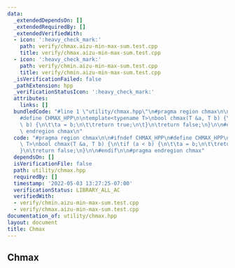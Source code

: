 ```yaml
---
data:
  _extendedDependsOn: []
  _extendedRequiredBy: []
  _extendedVerifiedWith:
  - icon: ':heavy_check_mark:'
    path: verify/chmax.aizu-min-max-sum.test.cpp
    title: verify/chmax.aizu-min-max-sum.test.cpp
  - icon: ':heavy_check_mark:'
    path: verify/chmin.aizu-min-max-sum.test.cpp
    title: verify/chmin.aizu-min-max-sum.test.cpp
  _isVerificationFailed: false
  _pathExtension: hpp
  _verificationStatusIcon: ':heavy_check_mark:'
  attributes:
    links: []
  bundledCode: "#line 1 \"utility/chmax.hpp\"\n#pragma region chmax\n\n#ifndef CHMAX_HPP\n\
    #define CHMAX_HPP\n\ntemplate<typename T>\nbool chmax(T &a, T b) {\n\tif (a <\
    \ b) {\n\t\ta = b;\n\t\treturn true;\n\t}\n\treturn false;\n}\n\n#endif\n\n#pragma\
    \ endregion chmax\n"
  code: "#pragma region chmax\n\n#ifndef CHMAX_HPP\n#define CHMAX_HPP\n\ntemplate<typename\
    \ T>\nbool chmax(T &a, T b) {\n\tif (a < b) {\n\t\ta = b;\n\t\treturn true;\n\t\
    }\n\treturn false;\n}\n\n#endif\n\n#pragma endregion chmax"
  dependsOn: []
  isVerificationFile: false
  path: utility/chmax.hpp
  requiredBy: []
  timestamp: '2022-05-03 13:27:25-07:00'
  verificationStatus: LIBRARY_ALL_AC
  verifiedWith:
  - verify/chmin.aizu-min-max-sum.test.cpp
  - verify/chmax.aizu-min-max-sum.test.cpp
documentation_of: utility/chmax.hpp
layout: document
title: Chmax
---
```


## Chmax